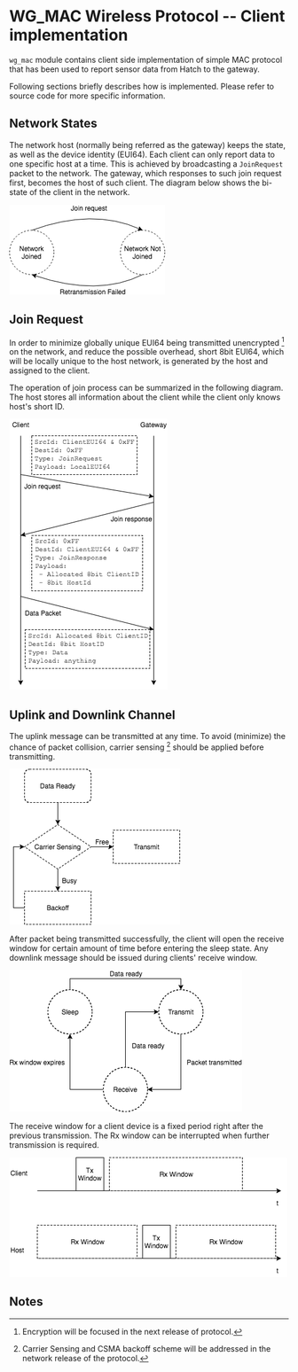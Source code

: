 # WG_MAC Wireless Protocol -- Client implementation

`wg_mac` module contains client side implementation of simple MAC protocol that has been
used to report sensor data from Hatch to the gateway. 

Following sections briefly describes how is implemented. Please refer to 
source code for more specific information.

Network States
--------------------
The network host (normally being referred as the gateway) keeps the state, as well as the device 
identity (EUI64). Each client can only report data to one specific host at a time. This is achieved
by broadcasting a `JoinRequest` packet to the network. The gateway, which responses to such join request
first, becomes the host of such client. The diagram below shows the bi-state of the client in the network.

![network_state](../../resources/wg_mac_state_diagram.png)

Join Request
-------------
In order to minimize globally unique EUI64 being transmitted unencrypted [^1] on the network, 
and reduce the possible overhead, short 8bit EUI64, which will be locally unique to the host network, 
is generated by the host and assigned to the client. 

The operation of join process can be summarized in the following diagram. The host stores all information about
the client while the client only knows host's short ID.

![join_request](../../resources/join_request.png)

Uplink and Downlink Channel
--------------
The uplink message can be transmitted at any time. To avoid (minimize) the chance of packet collision, 
carrier sensing [^2] should be applied before transmitting. 

![carrier_sensing](../../resources/carrier_sensing.png)

After packet being transmitted successfully, the client will open the receive window for certain amount of time
before entering the sleep state. Any downlink message should be issued during clients' receive window. 

![transceiver_state](../../resources/transceiver_state.png)

The receive window for a client device is a fixed period right after the previous transmission. The Rx window
can be interrupted when further transmission is required.

![receive_window](../../resources/receive_window.png)

Notes
-----
[^1]: Encryption will be focused in the next release of protocol. 

[^2]: Carrier Sensing and CSMA backoff scheme will be addressed in the network release of the protocol.
